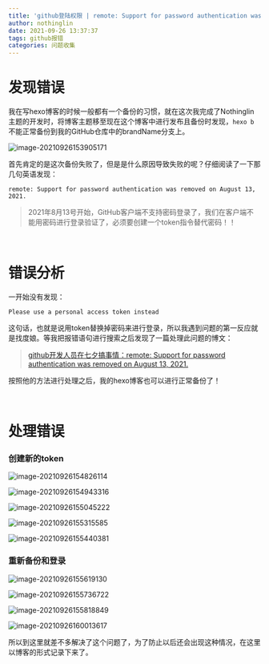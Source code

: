 ```yaml
---
title: 'github登陆权限 | remote: Support for password authentication was removed on August 13, 2021.'
author: nothinglin
date: 2021-09-26 13:37:37
tags: github报错
categories: 问题收集
---
```








# 发现错误

我在写hexo博客的时候一般都有一个备份的习惯，就在这次我完成了Nothinglin主题的开发时，将博客主题移至现在这个博客中进行发布且备份时发现，`hexo b`不能正常备份到我的GitHub仓库中的brandName分支上。

![image-20210926153905171](https://NothingLin.coding.net/p/picture/d/picture/git/raw/master/2021/9/26/20210926160202.png)

首先肯定的是这次备份失败了，但是是什么原因导致失败的呢？仔细阅读了一下那几句英语发现：

`remote: Support for password authentication was removed on August 13, 2021.`



> 2021年8月13号开始，GitHub客户端不支持密码登录了，我们在客户端不能用密码进行登录验证了，必须要创建一个token指令替代密码！！

<br/>

# 错误分析

一开始没有发现：

`Please use a personal access token instead`

这句话，也就是说用token替换掉密码来进行登录，所以我遇到问题的第一反应就是找度娘。等我把报错语句进行搜索之后发现了一篇处理此问题的博文：

> [github开发人员在七夕搞事情：remote: Support for password authentication was removed on August 13, 2021.](https://blog.csdn.net/weixin_41010198/article/details/119698015)

按照他的方法进行处理之后，我的hexo博客也可以进行正常备份了！

<br/>

# 处理错误

### 创建新的token

![image-20210926154826114](https://NothingLin.coding.net/p/picture/d/picture/git/raw/master/2021/9/26/20210926160208.png)



![image-20210926154943316](https://NothingLin.coding.net/p/picture/d/picture/git/raw/master/2021/9/26/20210926160212.png)



![image-20210926155045222](https://NothingLin.coding.net/p/picture/d/picture/git/raw/master/2021/9/26/20210926160217.png)

![image-20210926155315585](https://NothingLin.coding.net/p/picture/d/picture/git/raw/master/2021/9/26/20210926160220.png)



![image-20210926155440381](https://NothingLin.coding.net/p/picture/d/picture/git/raw/master/2021/9/26/20210926160224.png)



### 重新备份和登录

![image-20210926155619130](https://NothingLin.coding.net/p/picture/d/picture/git/raw/master/2021/9/26/20210926160228.png)



![image-20210926155736722](https://NothingLin.coding.net/p/picture/d/picture/git/raw/master/2021/9/26/20210926160231.png)



![image-20210926155818849](https://NothingLin.coding.net/p/picture/d/picture/git/raw/master/2021/9/26/20210926160235.png)



![image-20210926160013617](https://NothingLin.coding.net/p/picture/d/picture/git/raw/master/2021/9/26/20210926160239.png)



所以到这里就差不多解决了这个问题了，为了防止以后还会出现这种情况，在这里以博客的形式记录下来了。
